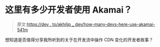 # 这里有多少开发者使用 Akamai？

> 原文:[https://dev . to/akhiljp _ dev/how-many-devs-here-use-akamai-541m](https://dev.to/akhiljp_dev/how-many-devs-here-use-akamai-541m)

想知道是否值得分享我所听到的关于在开发流中操作 CDN 变化的开发者故事？